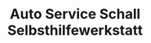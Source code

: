 ---
title: "Auto Service Schall Selbsthilfewerkstatt"
url: /zwickau/auto-service-schall-selbsthilfewerkstatt/
shop: Autowerkstatt
---